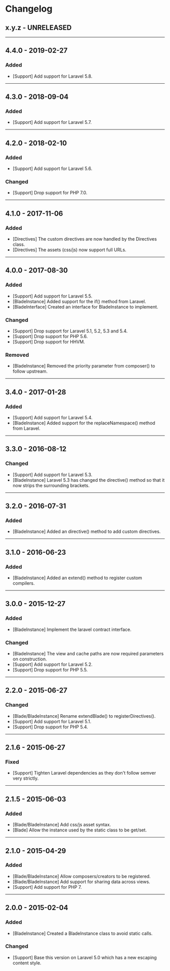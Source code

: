 Changelog
=========

## x.y.z - UNRELEASED

--------

## 4.4.0 - 2019-02-27

### Added

* [Support] Add support for Laravel 5.8.

--------

## 4.3.0 - 2018-09-04

### Added

* [Support] Add support for Laravel 5.7.

--------

## 4.2.0 - 2018-02-10

### Added

* [Support] Add support for Laravel 5.6.

### Changed

* [Support] Drop support for PHP 7.0.

--------

## 4.1.0 - 2017-11-06

### Added

* [Directives] The custom directives are now handled by the Directives class.
* [Directives] The assets (css/js) now support full URLs.

--------

## 4.0.0 - 2017-08-30

### Added

* [Support] Add support for Laravel 5.5.
* [BladeInstance] Added support for the if() method from Laravel.
* [BladeInterface] Created an interface for BladeInstance to implement.

### Changed

* [Support] Drop support for Laravel 5.1, 5.2, 5.3 and 5.4.
* [Support] Drop support for PHP 5.6.
* [Support] Drop support for HHVM.

### Removed

* [BladeInstance] Removed the priority parameter from composer() to follow upstream.

--------

## 3.4.0 - 2017-01-28

### Added

* [Support] Add support for Laravel 5.4.
* [BladeInstance] Added support for the replaceNamespace() method from Laravel.

--------

## 3.3.0 - 2016-08-12

### Changed

* [Support] Add support for Laravel 5.3.
* [BladeInstance] Laravel 5.3 has changed the directive() method so that it now strips the surrounding brackets.

--------

## 3.2.0 - 2016-07-31

### Added

* [BladeInstance] Added an directive() method to add custom directives.

--------

## 3.1.0 - 2016-06-23

### Added

* [BladeInstance] Added an extend() method to register custom compilers.

--------

## 3.0.0 - 2015-12-27

### Added

* [BladeInstance] Implement the laravel contract interface.

### Changed

* [BladeInstance] The view and cache paths are now required parameters on construction.
* [Support] Add support for Laravel 5.2.
* [Support] Drop support for PHP 5.5.

--------

## 2.2.0 - 2015-06-27

### Changed

* [Blade/BladeInstance] Rename extendBlade() to registerDirectives().
* [Support] Add support for Laravel 5.1.
* [Support] Drop support for PHP 5.4.

--------

## 2.1.6 - 2015-06-27

### Fixed

* [Support] Tighten Laravel dependencies as they don't follow semver very strictly.

--------

## 2.1.5 - 2015-06-03

### Added

* [Blade/BladeInstance] Add css/js asset syntax.
* [Blade] Allow the instance used by the static class to be get/set.

--------

## 2.1.0 - 2015-04-29

### Added

* [Blade/BladeInstance] Allow composers/creators to be registered.
* [Blade/BladeInstance] Add support for sharing data across views.
* [Support] Add support for PHP 7.

--------

## 2.0.0 - 2015-02-04

### Added

* [BladeInstance] Created a BladeInstance class to avoid static calls.

### Changed

* [Support] Base this version on Laravel 5.0 which has a new escaping content style.
